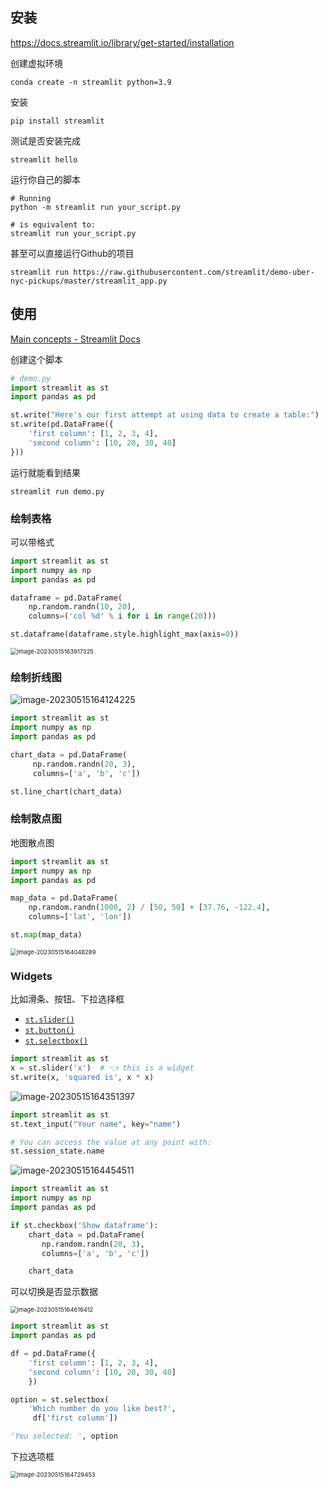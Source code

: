 ## 安装

https://docs.streamlit.io/library/get-started/installation

创建虚拟环境

```
conda create -n streamlit python=3.9
```

安装

```
pip install streamlit
```

测试是否安装完成

```
streamlit hello
```

运行你自己的脚本

```
# Running
python -m streamlit run your_script.py

# is equivalent to:
streamlit run your_script.py
```

甚至可以直接运行Github的项目

```
streamlit run https://raw.githubusercontent.com/streamlit/demo-uber-nyc-pickups/master/streamlit_app.py
```

## 使用

[Main concepts - Streamlit Docs](https://docs.streamlit.io/library/get-started/main-concepts)

创建这个脚本

```python
# demo.py
import streamlit as st
import pandas as pd

st.write("Here's our first attempt at using data to create a table:")
st.write(pd.DataFrame({
    'first column': [1, 2, 3, 4],
    'second column': [10, 20, 30, 40]
}))
```

运行就能看到结果

```
streamlit run demo.py
```

### 绘制表格

可以带格式

```python
import streamlit as st
import numpy as np
import pandas as pd

dataframe = pd.DataFrame(
    np.random.randn(10, 20),
    columns=('col %d' % i for i in range(20)))

st.dataframe(dataframe.style.highlight_max(axis=0))
```

<img src="images/image-20230515163917325.png" alt="image-20230515163917325" style="zoom:67%;" />

### 绘制折线图

![image-20230515164124225](images/image-20230515164124225.png)

```python
import streamlit as st
import numpy as np
import pandas as pd

chart_data = pd.DataFrame(
     np.random.randn(20, 3),
     columns=['a', 'b', 'c'])

st.line_chart(chart_data)
```



### 绘制散点图



地图散点图

```python
import streamlit as st
import numpy as np
import pandas as pd

map_data = pd.DataFrame(
    np.random.randn(1000, 2) / [50, 50] + [37.76, -122.4],
    columns=['lat', 'lon'])

st.map(map_data)
```

<img src="images/image-20230515164048289.png" alt="image-20230515164048289" style="zoom:67%;" />

### Widgets

比如滑条、按钮、下拉选择框

- [`st.slider()`](https://docs.streamlit.io/library/api-reference/widgets/st.slider)
-  [`st.button()`](https://docs.streamlit.io/library/api-reference/widgets/st.button) 
-  [`st.selectbox()`](https://docs.streamlit.io/library/api-reference/widgets/st.selectbox)

```python
import streamlit as st
x = st.slider('x')  # 👈 this is a widget
st.write(x, 'squared is', x * x)
```

![image-20230515164351397](images/image-20230515164351397.png)

```python
import streamlit as st
st.text_input("Your name", key="name")

# You can access the value at any point with:
st.session_state.name
```

![image-20230515164454511](images/image-20230515164454511.png)

```python
import streamlit as st
import numpy as np
import pandas as pd

if st.checkbox('Show dataframe'):
    chart_data = pd.DataFrame(
       np.random.randn(20, 3),
       columns=['a', 'b', 'c'])

    chart_data
```



可以切换是否显示数据

<img src="images/image-20230515164616412.png" alt="image-20230515164616412" style="zoom:67%;" />

```python
import streamlit as st
import pandas as pd

df = pd.DataFrame({
    'first column': [1, 2, 3, 4],
    'second column': [10, 20, 30, 40]
    })

option = st.selectbox(
    'Which number do you like best?',
     df['first column'])

'You selected: ', option
```

下拉选项框

<img src="images/image-20230515164729453.png" alt="image-20230515164729453" style="zoom:67%;" />